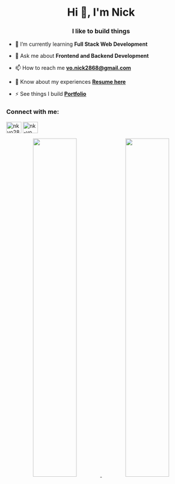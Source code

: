 <h1 align="center">Hi 👋, I'm Nick</h1>
<h3 align="center">I like to build things</h3>

- 🌱 I’m currently learning **Full Stack Web Development**

- 💬 Ask me about **Frontend and Backend Development**

- 📫 How to reach me **vo.nick2868@gmail.com**

- 📄 Know about my experiences [**Resume here**](https://drive.google.com/file/d/1edaD6-Kg4J4NHSismcqsFXyBox19kQEA/view)

- ⚡ See things I build [**Portfolio**](https://nickvo.dev)

<h3 align="left">Connect with me:</h3>
<p align="left">
  <a href="https://twitter.com/nkvo28" target="blank"><img align="center" src="https://cdn.jsdelivr.net/npm/simple-icons@3.0.1/icons/twitter.svg" alt="nkvo28" height="30" width="40" /></a>
  <a href="https://linkedin.com/in/nk-vo" target="blank"><img align="center" src="https://cdn.jsdelivr.net/npm/simple-icons@3.0.1/icons/linkedin.svg" alt="nk-vo" height="30" width="40" /></a>
</p>

<p align="center">
  <a href="https://github-readme-stats.vercel.app/api?username=nk-vo&count_private=true&show_icons=true&include_all_commits=false&hide_border=true&hide_title=true">
    <img width="48%"  src="https://github-readme-stats.vercel.app/api?username=nk-vo&count_private=true&show_icons=true&include_all_commits=false&hide_border=true&hide_title=true" />
  </a>
  <a href="https://github-readme-streak-stats.herokuapp.com/?user=nk-vo&hide_border=true">
    <img width="48%"  src="https://github-readme-streak-stats.herokuapp.com/?user=nk-vo&hide_border=true" />
  </a>
</p>
